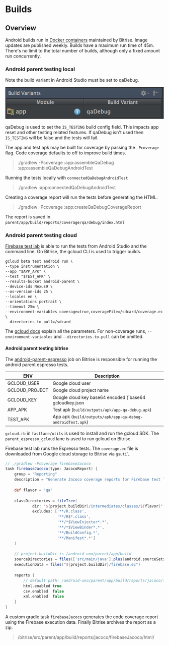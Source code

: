 # Builds

## Overview

Android builds run in [Docker containers](https://github.com/bitrise-docker/android)
maintained by Bitrise. Image updates are published weekly. Builds have a maximum run time of 45m.
There's no limit to the total number of builds, although only a fixed amount run concurrently.

### Android parent testing local

Note the build variant in Android Studio must be set to qaDebug.

![](img/qa_debug.png)

qaDebug is used to set the `IS_TESTING` build config field. This impacts app reset and other testing related features.
If qaDebug isn't used then `IS_TESTING` will be false and the tests will fail.

The app and test apk may be built for coverage by passing the `-Pcoverage` flag.
Code coverage defaults to off to improve build times.

> ./gradlew -Pcoverage :app:assembleQaDebug :app:assembleQaDebugAndroidTest

Running the tests locally with `connectedQaDebugAndroidTest`

> ./gradlew :app:connectedQaDebugAndroidTest

Creating a coverage report will run the tests before generating the HTML.

> ./gradlew -Pcoverage :app:createQaDebugCoverageReport

The report is saved in `parent/app/build/reports/coverage/qa/debug/index.html`

### Android parent testing cloud

[Firebase test lab](https://firebase.google.com/docs/test-lab/#implementation_path)
is able to run the tests from Android Studio and the command line. On Bitrise,
the gcloud CLI is used to trigger builds.

```
gcloud beta test android run \
--type instrumentation \
--app "$APP_APK" \
--test "$TEST_APK" \
--results-bucket android-parent \
--device-ids Nexus9 \
--os-version-ids 25 \
--locales en \
--orientations portrait \
--timeout 25m \
--environment-variables coverage=true,coverageFile=/sdcard/coverage.ec \
--directories-to-pull=/sdcard
```

The [gcloud docs](https://cloud.google.com/sdk/gcloud/reference/beta/test/android/run)
explain all the parameters. For non-coverage runs, `--environment-variables` and `--directories-to-pull`
can be omitted.

#### Android parent testing bitrise

The [android-parent-espresso](https://www.bitrise.io/app/2724be0b444b271e/workflow/editor)
job on Bitrise is responsible for running the android parent espresso tests.

ENV | Description
--- | ---
GCLOUD_USER    | Google cloud user
GCLOUD_PROJECT | Google cloud project name
GCLOUD_KEY     | Google cloud key base64 encoded (`base64 gcloudkey.json | pbcopy`).
APP_APK        | Test apk (`build/outputs/apk/app-qa-debug.apk`)
TEST_APK       | App apk (`build/outputs/apk/app-qa-debug-androidTest.apk`)

`gcloud.rb` in `fastlane/utils` is used to install and run the gcloud SDK.
The `parent_espresso_gcloud` lane is used to run gcloud on Bitrise.

Firebase test lab runs the Espresso tests. The `coverage.ec` file is downloaded
from Google cloud storage to Bitrise via `gsutil`.

```gradle
// ./gradlew -Pcoverage firebaseJacoco
task firebaseJacoco(type: JacocoReport) {
    group = "Reporting"
    description = "Generate Jacoco coverage reports for Firebase test lab."

    def flavor = 'qa'

    classDirectories = fileTree(
            dir: "${project.buildDir}/intermediates/classes/${flavor}",
            excludes: ['**/R.class',
                       '**/R$*.class',
                       '**/*$ViewInjector*.*',
                       '**/*$ViewBinder*.*',
                       '**/BuildConfig.*',
                       '**/Manifest*.*']
    )

    // project.buildDir is /android-uno/parent/app/build
    sourceDirectories = files(['src/main/java'].plus(android.sourceSets[flavor].java.srcDirs))
    executionData = files("${project.buildDir}/firebase.ec")

    reports {
        // default path: /android-uno/parent/app/build/reports/jacoco/firebaseJacoco/html/
        html.enabled true
        csv.enabled  false
        xml.enabled  false
    }
}
```

A custom gradle task `firebaseJacoco` generates the code coverage report using the Firebase
execution data. Finally Bitrise archives the report as a zip.

> /bitrise/src/parent/app/build/reports/jacoco/firebaseJacoco/html/
